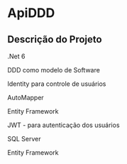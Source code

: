 # ApiDDD

## Descrição do Projeto
<p>.Net 6</p>
<p>DDD como modelo de Software</p>
<p>Identity para controle de usuários</p>
<p>AutoMapper</p>
<p>Entity Framework</p>
<p>JWT - para autenticação dos usuários</p>
<p>SQL Server</p>
<p>Entity Framework</p>
